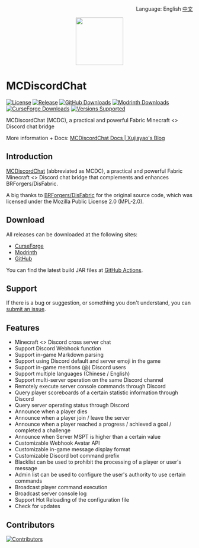 <div align="right">
Language: English <a href="/README_CN.md">中文</a>
</div>

<p align="center">
<img width=128 src="https://cdn.jsdelivr.net/gh/Xujiayao/MCDiscordChat@master/src/main/resources/assets/mcdiscordchat/icon.png">
</p>

# MCDiscordChat

[![License](https://img.shields.io/github/license/xujiayao/MCDiscordChat?logo=github)](https://github.com/Xujiayao/MCDiscordChat/blob/master/LICENSE)
[![Release](https://img.shields.io/github/v/release/xujiayao/MCDiscordChat?logo=github)](https://github.com/Xujiayao/MCDiscordChat/releases)
[![GitHub Downloads](https://img.shields.io/github/downloads/xujiayao/MCDiscordChat/total?logo=github)](https://github.com/Xujiayao/MCDiscordChat/releases)
[![Modrinth Downloads](https://img.shields.io/modrinth/dt/mcdiscordchat?label=modrinth%20downloads)](https://modrinth.com/mod/mcdiscordchat)
[![CurseForge Downloads](https://cf.way2muchnoise.eu/full_mcdiscordchat_downloads.svg)](https://www.curseforge.com/minecraft/mc-mods/mcdiscordchat)
[![Versions Supported](https://cf.way2muchnoise.eu/versions/mcdiscordchat.svg)](https://www.curseforge.com/minecraft/mc-mods/mcdiscordchat)

MCDiscordChat (MCDC), a practical and powerful Fabric Minecraft <> Discord chat bridge

More information + Docs: [MCDiscordChat Docs | Xujiayao's Blog](https://blog.xujiayao.top/posts/4ba0a17a/)

## Introduction

[MCDiscordChat](https://github.com/Xujiayao/MCDiscordChat) (abbreviated as MCDC), a practical and powerful Fabric
Minecraft <> Discord chat bridge that complements and enhances BRForgers/DisFabric.

A big thanks to [BRForgers/DisFabric](https://github.com/BRForgers/DisFabric) for the original source code, which was
licensed under the Mozilla Public License 2.0 (MPL-2.0).

## Download

All releases can be downloaded at the following sites:

- [CurseForge](https://www.curseforge.com/minecraft/mc-mods/mcdiscordchat/files)
- [Modrinth](https://modrinth.com/mod/mcdiscordchat/versions)
- [GitHub](https://github.com/Xujiayao/MCDiscordChat/releases)

You can find the latest build JAR files at [GitHub Actions](https://github.com/Xujiayao/MCDiscordChat/actions).

## Support

If there is a bug or suggestion, or something you don't understand, you
can [submit an issue](https://github.com/Xujiayao/MCDiscordChat/issues/new).

## Features

- Minecraft <> Discord cross server chat
- Support Discord Webhook function
- Support in-game Markdown parsing
- Support using Discord default and server emoji in the game
- Support in-game mentions (@) Discord users
- Support multiple languages (Chinese / English)
- Support multi-server operation on the same Discord channel
- Remotely execute server console commands through Discord
- Query player scoreboards of a certain statistic information through Discord
- Query server operating status through Discord
- Announce when a player dies
- Announce when a player join / leave the server
- Announce when a player reached a progress / achieved a goal / completed a challenge
- Announce when Server MSPT is higher than a certain value
- Customizable Webhook Avatar API
- Customizable in-game message display format
- Customizable Discord bot command prefix
- Blacklist can be used to prohibit the processing of a player or user's message
- Admin list can be used to configure the user's authority to use certain commands
- Broadcast player command execution
- Broadcast server console log
- Support Hot Reloading of the configuration file
- Check for updates

## Contributors

[![Contributors](https://contrib.rocks/image?repo=xujiayao/mcdiscordchat)](https://github.com/Xujiayao/mcdiscordchat/graphs/contributors)